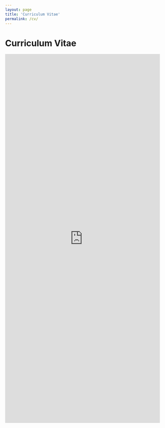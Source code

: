```yaml
---
layout: page
title: 'Curriculum Vitae'
permalink: /cv/
---
```


<h1>Curriculum Vitae</h1>

<iframe src="https://github.com/stephbuon/stephbuon.github.io/blob/master/StephBuongiornoCV.pdf" 
        width="100%" 
        height="1200px" 
        style="border: none;">
    This browser does not support PDFs. Please download the PDF to view it:
    <a href="https://github.com/stephbuon/stephbuon.github.io/blob/master/StephBuongiornoCV.pdf">Download PDF</a>.
</iframe>


